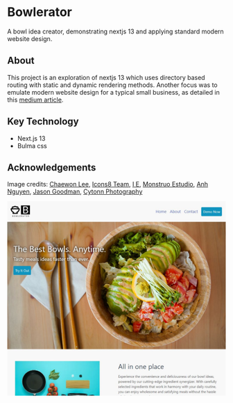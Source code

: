 # Bowlerator

A bowl idea creator, demonstrating nextjs 13 and applying standard modern website design.

## About

This project is an exploration of nextjs 13 which uses directory based routing with static and dynamic rendering methods. Another focus was to emulate modern website design for a typical small business, as detailed in this [medium article](https://kevin-lambda.medium.com/jr-dev-asks-whats-a-basic-website-layout-to-use-for-a-business-35ff4a7ef700).

## Key Technology

- Next.js 13
- Bulma css

## Acknowledgements

Image credits: [Chaewon Lee](https://unsplash.com/@elizabethlee?utm_source=unsplash&utm_medium=referral&utm_content=creditCopyText), [Icons8 Team](https://unsplash.com/ko/@icons8?utm_source=unsplash&utm_medium=referral&utm_content=creditCopyText), [I E](https://unsplash.com/@iemanuel?utm_source=unsplash&utm_medium=referral&utm_content=creditCopyText), [Monstruo Estudio](https://unsplash.com/@monstruoestudio?utm_source=unsplash&utm_medium=referral&utm_content=creditCopyText), [Anh Nguyen](https://unsplash.com/@pwign?utm_source=unsplash&utm_medium=referral&utm_content=creditCopyText), [Jason Goodman](https://unsplash.com/de/@jasongoodman_youxventures?utm_source=unsplash&utm_medium=referral&utm_content=creditCopyText), [Cytonn Photography](https://unsplash.com/@cytonn_photography?utm_source=unsplash&utm_medium=referral&utm_content=creditCopyText)

![cover-page](./assets/coverPage.jpg)
